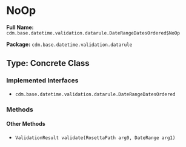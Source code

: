 # NoOp

**Full Name:** `cdm.base.datetime.validation.datarule.DateRangeDatesOrdered$NoOp`

**Package:** `cdm.base.datetime.validation.datarule`

## Type: Concrete Class

### Implemented Interfaces

- `cdm.base.datetime.validation.datarule.DateRangeDatesOrdered`

### Methods

#### Other Methods

- `ValidationResult validate(RosettaPath arg0, DateRange arg1)`

